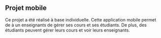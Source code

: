 ## Projet mobile

Ce projet a été réalisé à base individuelle. 
Cette application mobile permet de à un enseignants de gérer ses cours et ses étudiants. 
De plus, des étudiants peuvent gérer leurs cours et voir leurs enseignants.
